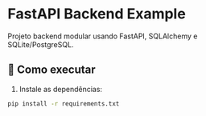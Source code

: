 # FastAPI Backend Example

Projeto backend modular usando FastAPI, SQLAlchemy e SQLite/PostgreSQL.

## 🚀 Como executar

1. Instale as dependências:

```bash
pip install -r requirements.txt
